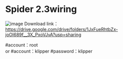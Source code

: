# Spider 2.3wiring
![image](https://github.com/Lzhikai/siboor-voron/blob/main/Voron-2.4/Spider%202.3wiring.jpg)
Download link：https://drive.google.com/drive/folders/1JxFueRhtbZx-joOI689f__3X_PxoVJvA?usp=sharing

#account：root  
or
#account：klipper
#password：klipper
